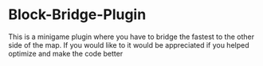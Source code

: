 # Block-Bridge-Plugin
This is a minigame plugin where you have to bridge the fastest to the other side of the map. 
If you would like to it would be appreciated if you helped optimize and make the code better 
